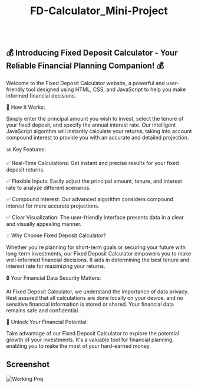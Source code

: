 <h1 align="center">FD-Calculator_Mini-Project</h1>
<br>
<br>

## 💰 Introducing Fixed Deposit Calculator - Your Reliable Financial Planning Companion! 💰

Welcome to the Fixed Deposit Calculator website, a powerful and user-friendly tool designed using HTML, CSS, and JavaScript to help you make informed financial decisions.

🔢 How It Works:

Simply enter the principal amount you wish to invest, select the tenure of your fixed deposit, and specify the annual interest rate. Our intelligent JavaScript algorithm will instantly calculate your returns, taking into account compound interest to provide you with an accurate and detailed projection.


📊 Key Features:




✅ Real-Time Calculations: Get instant and precise results for your fixed deposit returns.

✅ Flexible Inputs: Easily adjust the principal amount, tenure, and interest rate to analyze different scenarios.

✅ Compound Interest: Our advanced algorithm considers compound interest for more accurate projections.

✅ Clear Visualization: The user-friendly interface presents data in a clear and visually appealing manner.



💡 Why Choose Fixed Deposit Calculator?

Whether you're planning for short-term goals or securing your future with long-term investments, our Fixed Deposit Calculator empowers you to make well-informed financial decisions. It aids in determining the best tenure and interest rate for maximizing your returns.


🔒 Your Financial Data Security Matters:

At Fixed Deposit Calculator, we understand the importance of data privacy. Rest assured that all calculations are done locally on your device, and no sensitive financial information is stored or shared. Your financial data remains safe and confidential.


🚀 Unlock Your Financial Potential:

Take advantage of our Fixed Deposit Calculator to explore the potential growth of your investments. It's a valuable tool for financial planning, enabling you to make the most of your hard-earned money.


## Screenshot

![Working Proj](https://github.com/iamabir04/FD-Calculator_Mini-Project/assets/108453813/b49f37d5-6926-4bdf-8a46-748b053b8751) 
